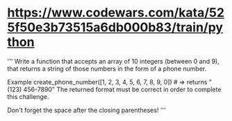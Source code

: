 # https://www.codewars.com/kata/525f50e3b73515a6db000b83/train/python
'''
Write a function that accepts an array of 10 integers (between 0 and 9), that returns a string of those numbers in the form of a phone number.

Example
create_phone_number([1, 2, 3, 4, 5, 6, 7, 8, 9, 0]) # => returns "(123) 456-7890"
The returned format must be correct in order to complete this challenge.

Don't forget the space after the closing parentheses!
'''